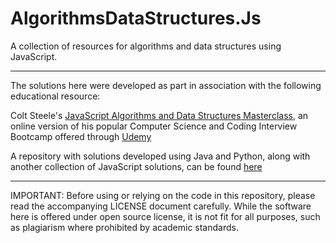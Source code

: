 # AlgorithmsDataStructures.Js

<p>A collection of resources for algorithms and data structures using JavaScript.</p>

<hr>

<p>The solutions here were developed as part in association with the following educational resource:</p>

<p>Colt Steele's <a href="https://www.udemy.com/course/js-algorithms-and-data-structures-masterclass/">JavaScript Algorithms and Data Structures Masterclass</a>, an online version of his popular Computer Science and Coding Interview Bootcamp offered through <a href="https://udemy.com">Udemy</a></p>

<p>A repository with solutions developed using Java and Python, along with another collection of JavaScript solutions, can be found <a href="https://github.com/martindwyer/AlgorithmsDataStructures">here</a></p>

<hr>

IMPORTANT: Before using or relying on the code in this repository, please read the accompanying LICENSE document carefully. While the software here is offered under open source license, it is not fit for all purposes, such as plagiarism where prohibited by academic standards.
